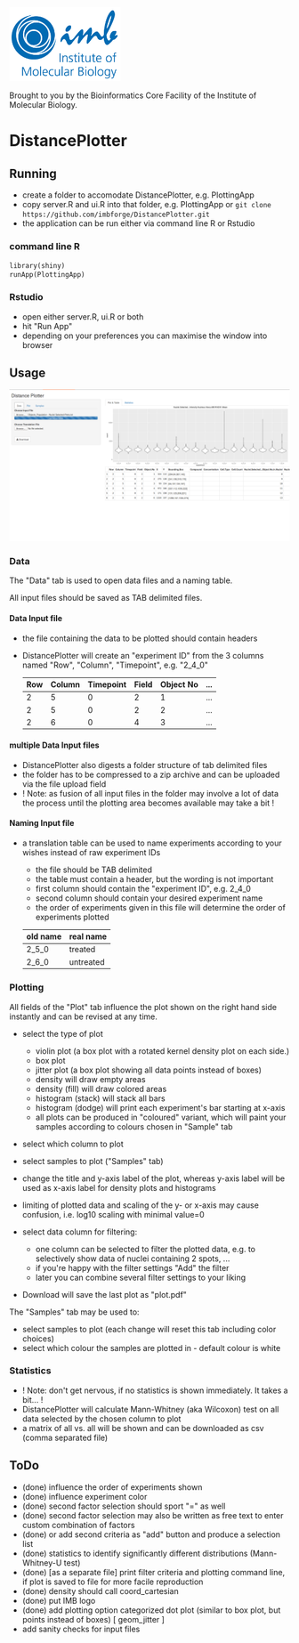 ![IMB_logo](figures/IMB_logo.png "IMB logo")

Brought to you by the Bioinformatics Core Facility of the Institute of Molecular Biology.

# DistancePlotter #

## Running ##

- create a folder to accomodate DistancePlotter, e.g. PlottingApp
- copy server.R and ui.R into that folder, e.g. PlottingApp or `git clone https://github.com/imbforge/DistancePlotter.git`
- the application can be run either via command line R or Rstudio

### command line R ###
    library(shiny)
    runApp(PlottingApp)


### Rstudio ###
- open either server.R, ui.R or both
- hit "Run App"
- depending on your preferences you can maximise the window into browser

## Usage ##

![screenshot_mainwindow](figures/main_window_v2.png "Main Window 1")

### Data ###
The "Data" tab is used to open data files and a naming table.

All input files should be saved as TAB delimited files.

#### Data Input file ####

- the file containing the data to be plotted should contain headers
- DistancePlotter will create an "experiment ID" from the 3 columns named "Row", "Column", "Timepoint", e.g. "2_4_0"

    |Row|Column|Timepoint|Field|Object No| ... |
    |---|------|---------|-----|---------|-----|
    |2  |5     |0        |2    |1        | ... |
    |2  |5     |0        |2    |2        | ... |
    |2  |6     |0        |4    |3        | ... |

#### multiple Data Input files ####

- DistancePlotter also digests a folder structure of tab delimited files
- the folder has to be compressed to a zip archive and can be uploaded via the file upload field
- ! Note: as fusion of all input files in the folder may involve a lot of data the process until the plotting area becomes available may take a bit !

#### Naming Input file ####

- a translation table can be used to name experiments according to your wishes instead of raw experiment IDs

    - the file should be TAB delimited
    - the table must contain a header, but the wording is not important
    - first column should contain the "experiment ID", e.g. 2_4_0
    - second column should contain your desired experiment name
    - the order of experiments given in this file will determine the order of experiments plotted

    | old name | real name |
    |----------|-----------|
    |  2_5_0   | treated   |
    |  2_6_0   | untreated |


### Plotting ###
All fields of the "Plot" tab influence the plot shown on the right hand side instantly and can be revised at any time.

- select the type of plot
    - violin plot (a box plot with a rotated kernel density plot on each side.)
    - box plot
    - jitter plot (a box plot showing all data points instead of boxes)
    - density will draw empty areas
    - density (fill) will draw colored areas
    - histogram (stack) will stack all bars
    - histogram (dodge) will print each experiment's bar starting at x-axis
    - all plots can be produced in "coloured" variant, which will paint your samples according to colours chosen in "Sample" tab

- select which column to plot
- select samples to plot ("Samples" tab)


- change the title and y-axis label of the plot, whereas y-axis label will be used as x-axis label for density plots and histograms
- limiting of plotted data and scaling of the y- or x-axis may cause confusion, i.e. log10 scaling with minimal value=0
- select data column for filtering:
    - one column can be selected to filter the plotted data, e.g. to selectively show data of nuclei containing 2 spots, ...
    - if you're happy with the filter settings "Add" the filter 
    - later you can combine several filter settings to your liking
- Download will save the last plot as "plot.pdf"

The "Samples" tab may be used to:

- select samples to plot (each change will reset this tab including color choices)
- select which colour the samples are plotted in - default colour is white

### Statistics ###

- ! Note: don't get nervous, if no statistics is shown immediately. It takes a bit... !
- DistancePlotter will calculate Mann-Whitney (aka Wilcoxon) test on all data selected by the chosen column to plot
- a matrix of all vs. all will be shown and can be downloaded as csv (comma separated file)

## ToDo ##
- (done) influence the order of experiments shown
- (done) influence experiment color
- (done) second factor selection should sport "=" as well
- (done) second factor selection may also be written as free text to enter custom combination of factors
- (done) or add second criteria as "add" button and produce a selection list
- (done) statistics to identify significantly different distributions (Mann-Whitney-U test)
- (done) [as a separate file] print filter criteria and plotting command line, if plot is saved to file for more facile reproduction
- (done) density should call coord_cartesian
- (done) put IMB logo 
- (done) add plotting option categorized dot plot (similar to box plot, but points instead of boxes) [ geom_jitter ]
- add sanity checks for input files

